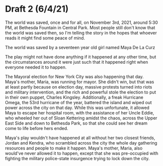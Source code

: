 # Draft 2 \(6/4/21\)

The world was saved, once and for all, on November 3rd, 2021, around 5:30 PM, at Bethesda Fountain in Central Park. Most people still don't know that the world was saved then, so I'm telling the story in the hopes that whoever reads it might find some peace of mind.

The world was saved by a seventeen year old girl named Maya De La Curz

The play might not have done anything if it happened at any other time, but the circumstances around it were just such that it happened right when everyone needed it to happen. 

The Mayoral election for New York City was also happening that day. Maya's mother, Maria, was running for mayor. She didn't win, but that was at least partly because on election day, massive protests turned into riots and military intervention, and the rich and powerful stole the election to put in their own puppet, Charles Kingsley. Additionally, a freak Hurricane Omega, the 53rd hurricane of the year, battered the island and wiped out power across the city on that day. While this was unfortunate, it allowed Maya to escape her hospital room, with the assistance of her Uncle Eddie, who wheeled her out of Sloan Kettering amidst the chaos, across the Upper East Side and down to Bethesda Park, so that she could see her dream come to life before hers ended.

Maya's play wouldn't have happened at all without her two closest friends, Jordan and Kendra, who scrambled across the city the whole day gathering resources and people to make it happen. Maya's mother, Maria, also would've never allowed it to happen, except that she was pre-occupied with fighting the military police-state insurgence trying to lock down the city. 

